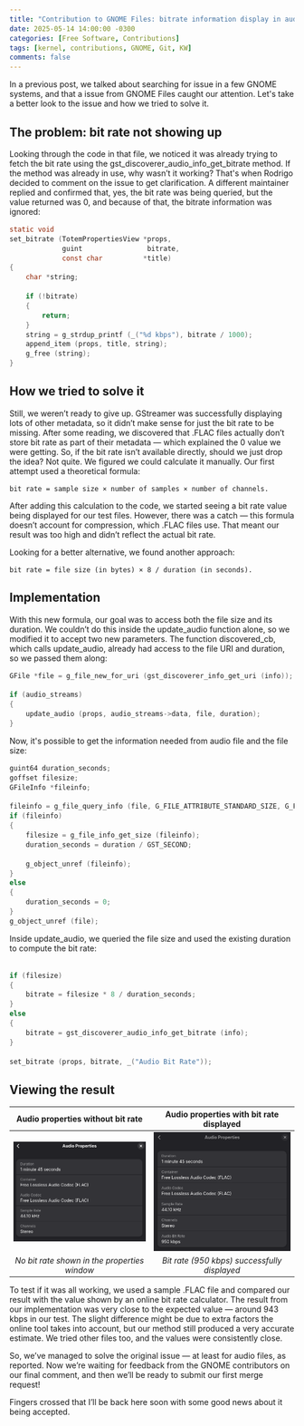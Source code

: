 ```yaml
---
title: "Contribution to GNOME Files: bitrate information display in audio files"
date: 2025-05-14 14:00:00 -0300
categories: [Free Software, Contributions]
tags: [kernel, contributions, GNOME, Git, KW]
comments: false
---
```


In a previous post, we talked about searching for issue in a few GNOME systems, and that a issue from GNOME Files caught our attention. Let's take a better look to the issue and how we tried to solve it.

## The problem: bit rate not showing up 

Looking through the code in that file, we noticed it was already trying to fetch the bit rate using the gst_discoverer_audio_info_get_bitrate method. If the method was already in use, why wasn’t it working?
That's when Rodrigo decided to comment on the issue to get clarification. A different maintainer replied and confirmed that, yes, the bit rate was being queried, but the value returned was 0, and because of that, the bitrate information was ignored:

```c
static void
set_bitrate (TotemPropertiesView *props,
             guint                bitrate,
             const char          *title)
{
    char *string;

    if (!bitrate)
    {
        return;
    }
    string = g_strdup_printf (_("%d kbps"), bitrate / 1000);
    append_item (props, title, string);
    g_free (string);
}
```

## How we tried to solve it

Still, we weren’t ready to give up. GStreamer was successfully displaying lots of other metadata, so it didn’t make sense for just the bit rate to be missing. After some reading, we discovered that .FLAC files actually don’t store bit rate as part of their metadata — which explained the 0 value we were getting. So, if the bit rate isn’t available directly, should we just drop the idea? Not quite. We figured we could calculate it manually. Our first attempt used a theoretical formula:

    bit rate = sample size × number of samples × number of channels.

After adding this calculation to the code, we started seeing a bit rate value being displayed for our test files. However, there was a catch — this formula doesn’t account for compression, which .FLAC files use. That meant our result was too high and didn’t reflect the actual bit rate.

Looking for a better alternative, we found another approach:   

    bit rate = file size (in bytes) × 8 / duration (in seconds).

## Implementation

With this new formula, our goal was to access both the file size and its duration. We couldn’t do this inside the update_audio function alone, so we modified it to accept two new parameters. The function discovered_cb, which calls update_audio, already had access to the file URI and duration, so we passed them along:

```c
GFile *file = g_file_new_for_uri (gst_discoverer_info_get_uri (info));

if (audio_streams)
{
    update_audio (props, audio_streams->data, file, duration);
}
```
Now, it's possible to get the information needed from audio file and the file size:

```c
guint64 duration_seconds;
goffset filesize;
GFileInfo *fileinfo;

fileinfo = g_file_query_info (file, G_FILE_ATTRIBUTE_STANDARD_SIZE, G_FILE_QUERY_INFO_NONE, NULL, NULL);
if (fileinfo) 
{
    filesize = g_file_info_get_size (fileinfo);
    duration_seconds = duration / GST_SECOND;

    g_object_unref (fileinfo);
}
else 
{
    duration_seconds = 0;
}
g_object_unref (file);
```

Inside update_audio, we queried the file size and used the existing duration to compute the bit rate:

```c

if (filesize)
{
    bitrate = filesize * 8 / duration_seconds;
}
else 
{
    bitrate = gst_discoverer_audio_info_get_bitrate (info);
}

set_bitrate (props, bitrate, _("Audio Bit Rate"));
```
## Viewing the result

| Audio properties without bit rate | Audio properties with bit rate displayed |
|:---------------------------------:|:----------------------------------------:|
| ![](/assets/img/audio-without-bitrate.png) | ![](/assets/img/audio-with-bitrate.png) |
| *No bit rate shown in the properties window* | *Bit rate (950 kbps) successfully displayed* |


To test if it was all working, we used a sample .FLAC file and compared our result with the value shown by an online bit rate calculator. The result from our implementation was very close to the expected value — around 943 kbps in our test. The slight difference might be due to extra factors the online tool takes into account, but our method still produced a very accurate estimate. We tried other files too, and the values were consistently close.

So, we’ve managed to solve the original issue — at least for audio files, as reported. Now we’re waiting for feedback from the GNOME contributors on our final comment, and then we’ll be ready to submit our first merge request!

Fingers crossed that I’ll be back here soon with some good news about it being accepted.